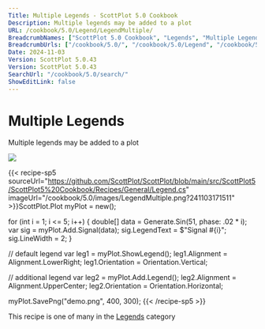 ```yaml
---
Title: Multiple Legends - ScottPlot 5.0 Cookbook
Description: Multiple legends may be added to a plot
URL: /cookbook/5.0/Legend/LegendMultiple/
BreadcrumbNames: ["ScottPlot 5.0 Cookbook", "Legends", "Multiple Legends"]
BreadcrumbUrls: ["/cookbook/5.0/", "/cookbook/5.0/Legend", "/cookbook/5.0/Legend/LegendMultiple"]
Date: 2024-11-03
Version: ScottPlot 5.0.43
Version: ScottPlot 5.0.43
SearchUrl: "/cookbook/5.0/search/"
ShowEditLink: false
---
```



<div class='d-flex align-items-center mt-5'>
<h1 class='me-2 text-dark my-0 border-0'>Multiple Legends</h1>
</div>

Multiple legends may be added to a plot

[![](/cookbook/5.0/images/LegendMultiple.png?241103171511)](/cookbook/5.0/images/LegendMultiple.png?241103171511)

{{< recipe-sp5 sourceUrl="https://github.com/ScottPlot/ScottPlot/blob/main/src/ScottPlot5/ScottPlot5%20Cookbook/Recipes/General/Legend.cs" imageUrl="/cookbook/5.0/images/LegendMultiple.png?241103171511" >}}ScottPlot.Plot myPlot = new();

for (int i = 1; i <= 5; i++)
{
    double[] data = Generate.Sin(51, phase: .02 * i);
    var sig = myPlot.Add.Signal(data);
    sig.LegendText = $"Signal #{i}";
    sig.LineWidth = 2;
}

// default legend
var leg1 = myPlot.ShowLegend();
leg1.Alignment = Alignment.LowerRight;
leg1.Orientation = Orientation.Vertical;

// additional legend
var leg2 = myPlot.Add.Legend();
leg2.Alignment = Alignment.UpperCenter;
leg2.Orientation = Orientation.Horizontal;

myPlot.SavePng("demo.png", 400, 300);
{{< /recipe-sp5 >}}

<div class='my-5 text-center'>This recipe is one of many in the <a href='/cookbook/5.0/Legend'>Legends</a> category</div>


